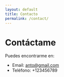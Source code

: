 ```yaml
---
layout: default
title: Contacto
permalink: /contact/
---
```


# Contáctame

Puedes encontrarme en:

- Email: anto@gmail.com
- Teléfono: +123456789
